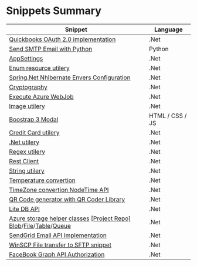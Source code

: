 # Snippets Summary

| Snippet | Language |
|--|--|
| [Quickbooks OAuth 2.0 implementation](https://gist.github.com/alexdelgado0792/18ded767d6499632ae10465c7f9bf25c) | .Net |
| [Send SMTP Email with Python](https://gist.github.com/alexdelgado0792/44f5ebee9de13c1c87e32d5192cef841) | Python |
| [AppSettings](https://gist.github.com/alexdelgado0792/54652bb629c8e6c570023cdc9e3e4f68) | .Net |
| [Enum resource utilery](https://gist.github.com/alexdelgado0792/d9d39cfba3d4633ef157b1603f5469b0) | .Net |
| [Spring.Net Nhibernate Envers Configuration](https://gist.github.com/alexdelgado0792/d964fb148df0869443a05be3ebc266cd) | .Net |
| [Cryptography](https://gist.github.com/alexdelgado0792/12a7b5eaa8683d04cc900890c98413ae) | .Net |
| [Execute Azure WebJob](https://gist.github.com/alexdelgado0792/61e0622a469ca0a2a3c48cad484f9652) | .Net |
| [Image utilery](https://gist.github.com/alexdelgado0792/5780b908dec137df24dba53c8fb6b6a3) | .Net |
| [Boostrap 3 Modal](https://gist.github.com/alexdelgado0792/ac9e32dd8040fd310998cf6f1833c12b) | HTML / CSS / JS |
| [Credit Card utilery](https://gist.github.com/alexdelgado0792/6f066a798d2e6cad89fccbccc968f372) | .Net |
| [.Net utilery](https://gist.github.com/alexdelgado0792/a9ac6d1835d2660095c942c6e31762b8) | .Net |
| [Regex utilery](https://gist.github.com/alexdelgado0792/04f2e6612136969c33e84080076cbc35) | .Net |
| [Rest Client](https://gist.github.com/alexdelgado0792/ "Private no link") | .Net |
| [String utilery](https://gist.github.com/alexdelgado0792/adfd21d30c1016418dcf1202b7aa62cd) | .Net |
| [Temperature convertion](https://gist.github.com/alexdelgado0792/661d05ac7a6c8a64ce9fe127203f3e0a) | .Net |
| [TimeZone convertion NodeTime API](https://gist.github.com/alexdelgado0792/1be19aa66e17f99b860531bdb4fed755) | .Net |
| [QR Code generator  with QR Coder Library](https://gist.github.com/alexdelgado0792/5e5ec414fed8b2e8e853d48f2c5c56d9) | .Net |
| [Lite DB API](https://gist.github.com/alexdelgado0792/ae2010851ff8d6203636ced01c4428e8) | .Net |
| [Azure storage helper classes](https://gist.github.com/alexdelgado0792/33a86399d8acc2d975f5186f0fbcf44c)  [[Project Repo]](https://github.com/alexdelgado0792/AzureStorageDemo) [Blob](https://github.com/alexdelgado0792/AzureStorageDemo/tree/master/Prototypes/BlobExplorer)/[File](https://github.com/alexdelgado0792/AzureStorageDemo/tree/master/Prototypes/FileExplorer)/[Table](https://github.com/alexdelgado0792/AzureStorageDemo/tree/master/Prototypes/TableExplorer)/[Queue](https://github.com/alexdelgado0792/AzureStorageDemo/tree/master/Prototypes/TableExplorer)| .Net |
| [SendGrid Email API Implementation](https://gist.github.com/alexdelgado0792/e0b28237632c752ac07ce278d2981f3e) | .Net |
| [WinSCP File transfer to SFTP snippet](https://gist.github.com/alexdelgado0792/9f3d7aabef8940c78ce682993d32dd70) | .Net |
| [FaceBook Graph API Authorization](https://gist.github.com/alexdelgado0792/9d8283f16f4b49a3a591a243768521c9) | .Net |
